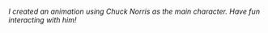 ###### I created an animation using Chuck Norris as the main character. Have fun interacting with him!